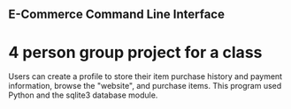 ## E-Commerce Command Line Interface
# 4 person group project for a class

Users can create a profile to store their item purchase history and payment information, browse the "website", and purchase items.
This program used Python and the sqlite3 database module.

